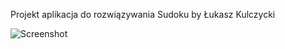Projekt aplikacja do rozwiązywania Sudoku by Łukasz Kulczycki


![Screenshot](https://i.imgur.com/fXzIMQ7.png)
